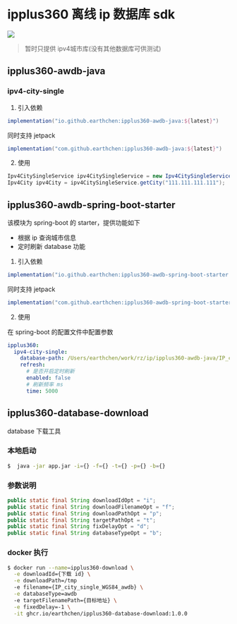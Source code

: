 # ipplus360 离线 ip 数据库 sdk

[![](https://jitpack.io/v/EarthChen/ipplus360-java.svg)](https://jitpack.io/#EarthChen/ipplus360-java)

>暂时只提供 ipv4城市库(没有其他数据库可供测试)


## ipplus360-awdb-java


### ipv4-city-single

1. 引入依赖

```groovy
implementation("io.github.earthchen:ipplus360-awdb-java:${latest}")
```

同时支持 jetpack
```groovy
implementation("com.github.earthchen:ipplus360-awdb-java:${latest}")
```

2. 使用

```java
Ipv4CitySingleService ipv4CitySingleService = new Ipv4CitySingleService(new File("IP_city_single_WGS84.awdb"))
Ipv4City ipv4City = ipv4CitySingleService.getCity("111.111.111.111");
```

## ipplus360-awdb-spring-boot-starter

该模块为 spring-boot 的 starter，提供功能如下

- 根据 ip 查询城市信息
- 定时刷新 database 功能

1. 引入依赖

```groovy
implementation("io.github.earthchen:ipplus360-awdb-spring-boot-starter:${latest}")
```

同时支持 jetpack
```groovy
implementation("com.github.earthchen:ipplus360-awdb-spring-boot-starter:${latest}")
```

2. 使用

在 spring-boot 的配置文件中配置参数
```yaml
ipplus360:
  ipv4-city-single:
    database-path: /Users/earthchen/work/rz/ip/ipplus360-awdb-java/IP_city_single_WGS84.awdb
    refresh:
      # 是否开启定时刷新
      enabled: false
      # 刷新频率 ms
      time: 5000
```

## ipplus360-database-download

database 下载工具

### 本地启动
```bash
$  java -jar app.jar -i={} -f={} -t={} -p={} -b={}
```

### 参数说明
```java
public static final String downloadIdOpt = "i";
public static final String downloadFilenameOpt = "f";
public static final String downloadPathOpt = "p";
public static final String targetPathOpt = "t";
public static final String fixDelayOpt = "d";
public static final String databaseTypeOpt = "b";
```

### docker 执行

```bash
$ docker run --name=ipplus360-download \
  -e downloadId={下载 id} \
  -e downloadPath=/tmp
  -e filename={IP_city_single_WGS84_awdb} \
  -e databaseType=awdb
  -e targetFilenamePath={目标地址} \
  -e fixedDelay=-1 \
  -it ghcr.io/earthchen/ipplus360-database-download:1.0.0
```







